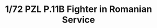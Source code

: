 ---
layout: product
title: "1/72 PZL P.11B Fighter in Romanian Service"
price: "1600" 
desc: "Maketa"
img_path: "/assets/img/IBG72518.webp"
brand: "N/A"
available: false
special_offer: false
new: false
soon: false
cat: "010000"
subcat: "013400"
subsubcat: "0N/A"
sifra: "IBG72518"
popular: false
spec: false
---